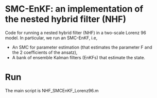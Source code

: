 # SMC-EnKF: an implementation of the nested hybrid filter (NHF)

Code for running a nested hybrid filter (NHF) in a two-scale Lorenz 96 model. In particular, we run an SMC-EnKF, i.e,
  * An SMC for parameter estimation (that estimates the parameter F and the 2 coefficients of the ansatz),
  * A bank of ensemble Kalman filters (EnKFs) that estimate the state.

# Run

The main script is NHF_SMCEnKF_Lorenz96.m
